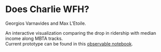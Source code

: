 # Does Charlie WFH?

Georgios Varnavides and Max L'Etoile.

An interactive visualization comparing the drop in ridership with median income along MBTA tracks.  
Current prototype can be found in this [observable notebook](https://observablehq.com/d/cca8f8c82f26ac5b).
